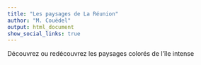 ```yaml
---
title: "Les paysages de La Réunion"
author: "M. Couëdel"
output: html_document
show_social_links: true
---
```

Découvrez ou redécouvrez les paysages colorés de l'île intense


